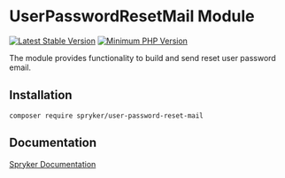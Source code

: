 # UserPasswordResetMail Module
[![Latest Stable Version](https://poser.pugx.org/spryker/user-password-reset-mail/v/stable.svg)](https://packagist.org/packages/spryker/user-password-reset-mail)
[![Minimum PHP Version](https://img.shields.io/badge/php-%3E%3D%207.4-8892BF.svg)](https://php.net/)

The module provides functionality to build and send reset user password email.

## Installation

```
composer require spryker/user-password-reset-mail
```

## Documentation

[Spryker Documentation](https://docs.spryker.com)
